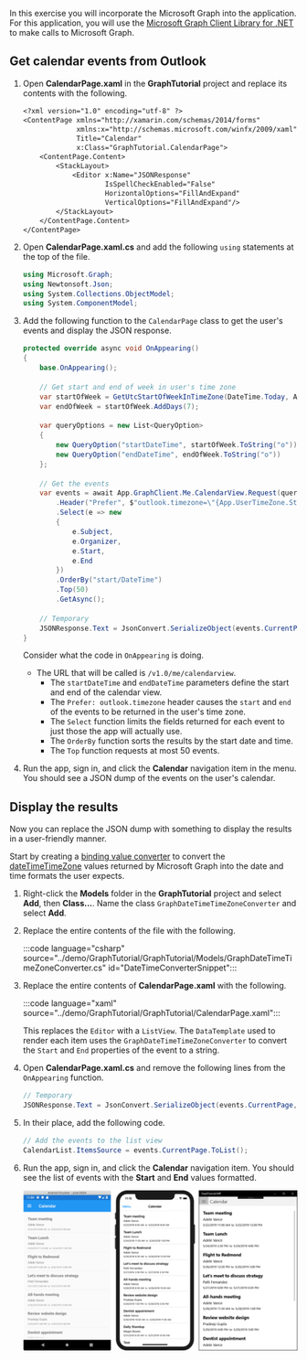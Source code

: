 <!-- markdownlint-disable MD002 MD041 -->

In this exercise you will incorporate the Microsoft Graph into the application. For this application, you will use the [Microsoft Graph Client Library for .NET](https://github.com/microsoftgraph/msgraph-sdk-dotnet) to make calls to Microsoft Graph.

## Get calendar events from Outlook

1. Open **CalendarPage.xaml** in the **GraphTutorial** project and replace its contents with the following.

    ```xaml
    <?xml version="1.0" encoding="utf-8" ?>
    <ContentPage xmlns="http://xamarin.com/schemas/2014/forms"
                 xmlns:x="http://schemas.microsoft.com/winfx/2009/xaml"
                 Title="Calendar"
                 x:Class="GraphTutorial.CalendarPage">
        <ContentPage.Content>
            <StackLayout>
                <Editor x:Name="JSONResponse"
                        IsSpellCheckEnabled="False"
                        HorizontalOptions="FillAndExpand"
                        VerticalOptions="FillAndExpand"/>
            </StackLayout>
        </ContentPage.Content>
    </ContentPage>
    ```

1. Open **CalendarPage.xaml.cs** and add the following `using` statements at the top of the file.

    ```csharp
    using Microsoft.Graph;
    using Newtonsoft.Json;
    using System.Collections.ObjectModel;
    using System.ComponentModel;
    ```

1. Add the following function to the `CalendarPage` class to get the user's events and display the JSON response.

    ```csharp
    protected override async void OnAppearing()
    {
        base.OnAppearing();

        // Get start and end of week in user's time zone
        var startOfWeek = GetUtcStartOfWeekInTimeZone(DateTime.Today, App.UserTimeZone);
        var endOfWeek = startOfWeek.AddDays(7);

        var queryOptions = new List<QueryOption>
        {
            new QueryOption("startDateTime", startOfWeek.ToString("o")),
            new QueryOption("endDateTime", endOfWeek.ToString("o"))
        };

        // Get the events
        var events = await App.GraphClient.Me.CalendarView.Request(queryOptions)
            .Header("Prefer", $"outlook.timezone=\"{App.UserTimeZone.StandardName}\"")
            .Select(e => new
            {
                e.Subject,
                e.Organizer,
                e.Start,
                e.End
            })
            .OrderBy("start/DateTime")
            .Top(50)
            .GetAsync();

        // Temporary
        JSONResponse.Text = JsonConvert.SerializeObject(events.CurrentPage, Formatting.Indented);
    }
    ```

    Consider what the code in `OnAppearing` is doing.

    - The URL that will be called is `/v1.0/me/calendarview`.
        - The `startDateTime` and `endDateTime` parameters define the start and end of the calendar view.
        - The `Prefer: outlook.timezone` header causes the `start` and `end` of the events to be returned in the user's time zone.
        - The `Select` function limits the fields returned for each event to just those the app will actually use.
        - The `OrderBy` function sorts the results by the start date and time.
        - The `Top` function requests at most 50 events.

1. Run the app, sign in, and click the **Calendar** navigation item in the menu. You should see a JSON dump of the events on the user's calendar.

## Display the results

Now you can replace the JSON dump with something to display the results in a user-friendly manner.

Start by creating a [binding value converter](/xamarin/xamarin-forms/xaml/xaml-basics/data-binding-basics#binding-value-converters) to convert the [dateTimeTimeZone](/graph/api/resources/datetimetimezone?view=graph-rest-1.0) values returned by Microsoft Graph into the date and time formats the user expects.

1. Right-click the **Models** folder in the **GraphTutorial** project and select **Add**, then **Class...**. Name the class `GraphDateTimeTimeZoneConverter` and select **Add**.

1. Replace the entire contents of the file with the following.

    :::code language="csharp" source="../demo/GraphTutorial/GraphTutorial/Models/GraphDateTimeTimeZoneConverter.cs" id="DateTimeConverterSnippet":::

1. Replace the entire contents of **CalendarPage.xaml** with the following.

    :::code language="xaml" source="../demo/GraphTutorial/GraphTutorial/CalendarPage.xaml":::

    This replaces the `Editor` with a `ListView`. The `DataTemplate` used to render each item uses the `GraphDateTimeTimeZoneConverter` to convert the `Start` and `End` properties of the event to a string.

1. Open **CalendarPage.xaml.cs** and remove the following lines from the `OnAppearing` function.

    ```csharp
    // Temporary
    JSONResponse.Text = JsonConvert.SerializeObject(events.CurrentPage, Formatting.Indented);
    ```

1. In their place, add the following code.

    ```csharp
    // Add the events to the list view
    CalendarList.ItemsSource = events.CurrentPage.ToList();
    ```

1. Run the app, sign in, and click the **Calendar** navigation item. You should see the list of events with the **Start** and **End** values formatted.

    ![A screenshot of the table of events](./images/calendar-page.png)
